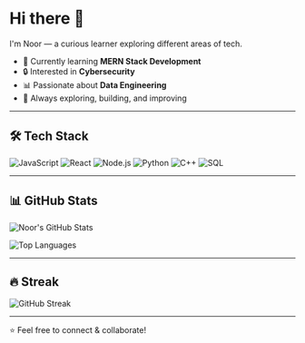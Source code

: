 # Hi there 👋  

I'm Noor — a curious learner exploring different areas of tech.  

- 🌱 Currently learning **MERN Stack Development**  
- 🔒 Interested in **Cybersecurity**  
- 📊 Passionate about **Data Engineering**  
- 🚀 Always exploring, building, and improving  

---

## 🛠️ Tech Stack
![JavaScript](https://img.shields.io/badge/JavaScript-F7DF1E?logo=javascript&logoColor=black)
![React](https://img.shields.io/badge/React-20232A?logo=react&logoColor=61DAFB)
![Node.js](https://img.shields.io/badge/Node.js-43853D?logo=node-dot-js&logoColor=white)
![Python](https://img.shields.io/badge/Python-3776AB?logo=python&logoColor=white)
![C++](https://img.shields.io/badge/C++-00599C?logo=cplusplus&logoColor=white)
![SQL](https://img.shields.io/badge/SQL-4479A1?logo=mysql&logoColor=white)

---

## 📊 GitHub Stats
![Noor's GitHub Stats](https://github-readme-stats.vercel.app/api?username=nur-ul-ain29&show_icons=true&theme=radical)  

![Top Languages](https://github-readme-stats.vercel.app/api/top-langs/?username=nur-ul-ain29&layout=compact&theme=radical)

---

## 🔥 Streak
![GitHub Streak](https://streak-stats.demolab.com?user=nur-ul-ain29&theme=radical&hide_border=true)

---

⭐️ Feel free to connect & collaborate!  
